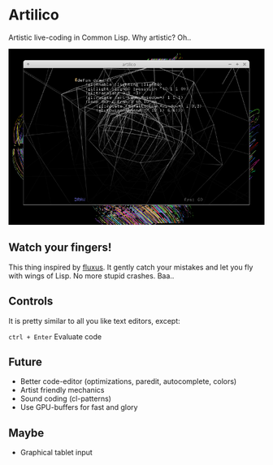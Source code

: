 # Artilico
Artistic live-coding in Common Lisp. Why artistic? Oh..

![artilico](/artilico-shot.png)

## Watch your fingers!
This thing inspired by [fluxus](https://en.wikipedia.org/wiki/Fluxus_(programming_environment)). It gently catch your mistakes and let you fly with wings of Lisp. No more stupid crashes. Baa..

## Controls
It is pretty similar to all you like text editors, except:

```ctrl + Enter``` Evaluate code

## Future
* Better code-editor (optimizations, paredit, autocomplete, colors)
* Artist friendly mechanics
* Sound coding (cl-patterns)
* Use GPU-buffers for fast and glory

## Maybe
* Graphical tablet input
